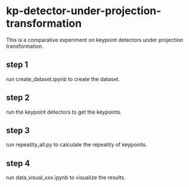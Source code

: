 # kp-detector-under-projection-transformation
This is a comparative experiment on keypoint detectors under projection transformation.
## step 1
run create_dataset.ipynb to create the dataset.
## step 2
run the keypoint detectors to get the keypoints.
## step 3
run repeatity_all.py to calculate the repeatity of keypoints.
## step 4
run data_visual_xxx.ipynb to visualize the results.

